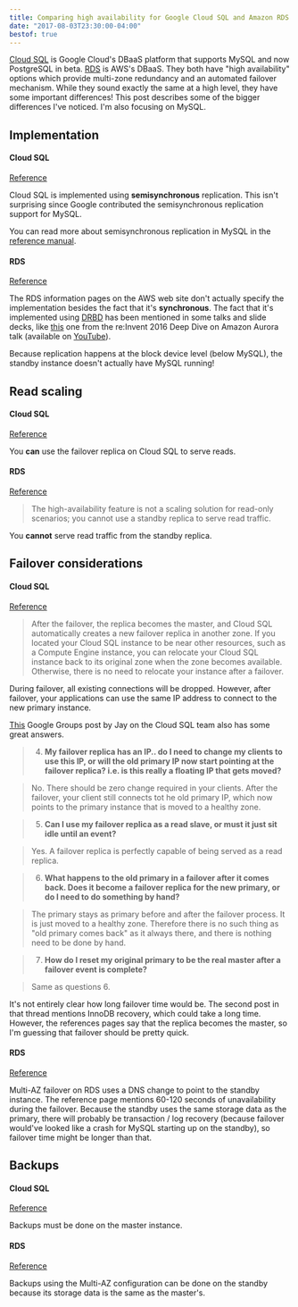 ```yaml
---
title: Comparing high availability for Google Cloud SQL and Amazon RDS
date: "2017-08-03T23:30:00-04:00"
bestof: true
---
```


[Cloud SQL](https://cloud.google.com/sql/) is Google Cloud's DBaaS platform that supports MySQL
and now PostgreSQL in beta. [RDS](https://aws.amazon.com/rds/) is AWS's DBaaS.
They both have "high availability" options which provide multi-zone redundancy and an automated failover
mechanism. While they sound exactly the same at a high level, they have some important differences!
This post describes some of the bigger differences I've noticed. I'm also focusing on MySQL.

## Implementation

#### Cloud SQL

[Reference](https://cloud.google.com/sql/docs/mysql/high-availability)

Cloud SQL is implemented using **semisynchronous** replication. This isn't surprising since Google contributed
the semisynchronous replication support for MySQL.

You can read more about semisynchronous replication in MySQL in the [reference manual](https://dev.mysql.com/doc/refman/5.7/en/replication-semisync.html).

#### RDS

[Reference](https://aws.amazon.com/rds/details/multi-az/)

The RDS information pages on the AWS web site don't actually specify the implementation besides the
fact that it's **synchronous**. The fact that it's implemented using [DRBD](https://en.wikipedia.org/wiki/Distributed_Replicated_Block_Device) has been mentioned in some
talks and slide decks, like [this](https://www.slideshare.net/AmazonWebServices/aws-reinvent-2016-deep-dive-on-amazon-aurora-dat303/8?src=clipshare)
one from the re:Invent 2016 Deep Dive on Amazon Aurora talk (available on [YouTube](https://www.youtube.com/watch?v=duf5uUsW3TM)).

Because replication happens at the block device level (below MySQL), the standby instance doesn't actually
have MySQL running!

## Read scaling

#### Cloud SQL

[Reference](https://cloud.google.com/sql/docs/mysql/high-availability#about_using_the_failover_replica_as_a_read_replica)

You **can** use the failover replica on Cloud SQL to serve reads.

#### RDS

[Reference](http://docs.aws.amazon.com/AmazonRDS/latest/UserGuide/Concepts.MultiAZ.html)

> The high-availability feature is not a scaling solution for read-only scenarios; you cannot use a standby replica to serve read traffic.

You **cannot** serve read traffic from the standby replica.


## Failover considerations

#### Cloud SQL

[Reference](https://cloud.google.com/sql/docs/mysql/high-availability#how_failover_affects_your_applications_and_your_instances)

> After the failover, the replica becomes the master, and Cloud SQL automatically creates a new failover replica in another zone. If you located your Cloud SQL instance to be near other resources, such as a Compute Engine instance, you can relocate your Cloud SQL instance back to its original zone when the zone becomes available. Otherwise, there is no need to relocate your instance after a failover.

During failover, all existing connections will be dropped. However, after failover, your applications can use the same IP address to connect to the
new primary instance.

[This](https://groups.google.com/d/msg/google-cloud-sql-discuss/WwfY_CwFbVU/IKfo7Rn_BwAJ) Google Groups post by Jay on the Cloud SQL team
also has some great answers.

> 4) **My failover replica has an IP.. do I need to change my clients to use this IP, or will the old primary IP now start pointing at the failover replica? i.e. is this really a floating IP that gets moved?**

> No. There should be zero change required in your clients.  After the failover, your client still connects tot he old primary IP, which now points to the primary instance that is moved to a healthy zone.

> 5) **Can I use my failover replica as a read slave, or must it just sit idle until an event?**

> Yes. A failover replica is perfectly capable of being served as a read replica.  

> 6) **What happens to the old primary in a failover after it comes back. Does it become a failover replica for the new primary, or do I need to do something by hand?**

> The primary stays as primary before and after the failover process. It is just moved to a healthy zone. Therefore there is no such thing as "old primary comes back" as it always there, and there is nothing need to be done by hand.

> 7) **How do I reset my original primary to be the real master after a failover event is complete?**

> Same as questions 6.

It's not entirely clear how long failover time would be. The second post in that thread mentions InnoDB recovery,
which could take a long time. However, the references pages say that the replica becomes the master,
so I'm guessing that failover should be pretty quick.

#### RDS

[Reference](http://docs.aws.amazon.com/AmazonRDS/latest/UserGuide/Concepts.MultiAZ.html#Concepts.MultiAZ.Failover)

Multi-AZ failover on RDS uses a DNS change to point to the standby instance. The reference page mentions
60-120 seconds of unavailability during the failover. Because the standby uses the same storage data
as the primary, there will probably be transaction / log recovery (because failover would've looked
like a crash for MySQL starting up on the standby), so failover time might be longer than that.

## Backups

#### Cloud SQL

[Reference](https://cloud.google.com/sql/docs/mysql/high-availability#how_the_failover_replica_is_configured)

Backups must be done on the master instance.

#### RDS

[Reference](https://aws.amazon.com/rds/details/multi-az/#Increased_Availability)

Backups using the Multi-AZ configuration can be done on the standby because its storage data
is the same as the master's.
